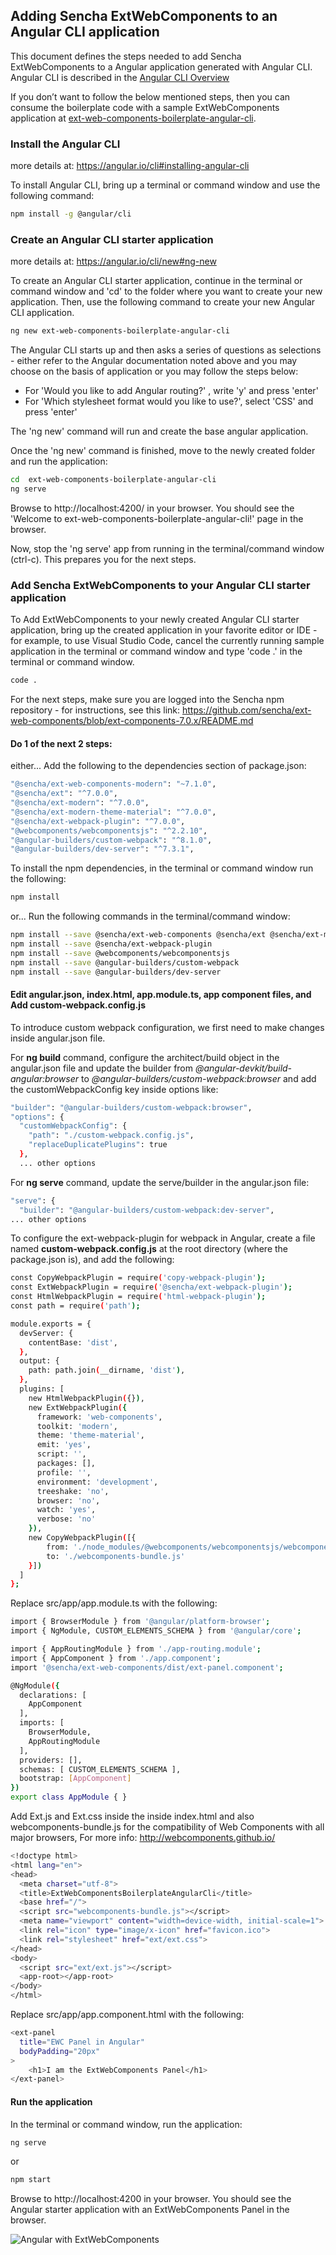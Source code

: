 

## Adding Sencha ExtWebComponents to an Angular CLI application

This document defines the steps needed to add Sencha ExtWebComponents to a Angular application generated with Angular CLI.  Angular CLI is described in the [Angular CLI Overview](https://cli.angular.io/)

If you don’t want to follow the below mentioned steps, then you can consume the boilerplate code with a sample ExtWebComponents application at [ext-web-components-boilerplate-angular-cli](https://github.com/sencha/ext-web-components/tree/ext-components-7.0.x/packages/ext-web-components-boilerplate-angular-cli).

### Install the Angular CLI

more details at: https://angular.io/cli#installing-angular-cli

To install Angular CLI, bring up a terminal or command window and use the following command:


```sh
npm install -g @angular/cli
```

### Create an Angular CLI starter application

more details at: https://angular.io/cli/new#ng-new

To create an Angular CLI starter application, continue in the terminal or command window and 'cd' to the folder where you want to create your new application.  Then, use the following command to create your new Angular CLI application.

```sh
ng new ext-web-components-boilerplate-angular-cli
```

The Angular CLI starts up and then asks a series of questions as selections - either refer to the Angular documentation noted above and you may choose on the basis of application or you may follow the steps below:

* For 'Would you like to add Angular routing?' , write 'y' and press 'enter'
* For 'Which stylesheet format would you like to use?', select 'CSS' and press 'enter'

The 'ng new' command will run and create the base angular application.

Once the 'ng new' command is finished, move to the newly created folder and run the application:

```sh
cd  ext-web-components-boilerplate-angular-cli
ng serve
```

Browse to http://localhost:4200/ in your browser.  You should see the 'Welcome to ext-web-components-boilerplate-angular-cli!' page in the browser.

Now, stop the 'ng serve' app from running in the terminal/command window (ctrl-c).  This prepares you for the next steps.

### Add Sencha ExtWebComponents to your Angular CLI starter application

To Add ExtWebComponents to your newly created Angular CLI starter application, bring up the created application in your favorite editor or IDE - for example, to use Visual Studio Code, cancel the currently running sample application in the terminal or command window and type 'code .' in the terminal or command window.

```sh
code .
```

For the next steps, make sure you are logged into the Sencha npm repository - for instructions, see this link: https://github.com/sencha/ext-web-components/blob/ext-components-7.0.x/README.md

#### Do 1 of the next 2 steps:

either...
Add the following to the dependencies section of package.json:

```sh
"@sencha/ext-web-components-modern": "~7.1.0",
"@sencha/ext": "^7.0.0",
"@sencha/ext-modern": "^7.0.0",
"@sencha/ext-modern-theme-material": "^7.0.0",
"@sencha/ext-webpack-plugin": "^7.0.0",
"@webcomponents/webcomponentsjs": "^2.2.10",
"@angular-builders/custom-webpack": "^8.1.0",
"@angular-builders/dev-server": "^7.3.1",
```

To install the npm dependencies, in the terminal or command window run the following:

```sh
npm install
```

or...
Run the following commands in the terminal/command window:

```sh
npm install --save @sencha/ext-web-components @sencha/ext @sencha/ext-modern @sencha/ext-modern-theme-material
npm install --save @sencha/ext-webpack-plugin
npm install --save @webcomponents/webcomponentsjs
npm install --save @angular-builders/custom-webpack
npm install --save @angular-builders/dev-server
```

#### Edit angular.json, index.html, app.module.ts, app component files, and Add custom-webpack.config.js

To introduce custom webpack configuration, we first need to make changes inside angular.json file.

For **ng build** command, configure the architect/build object in the angular.json file and update the builder from *@angular-devkit/build-angular:browser* to *@angular-builders/custom-webpack:browser* and add the customWebpackConfig key inside options like:

 ```sh
 "builder": "@angular-builders/custom-webpack:browser",
 "options": {
   "customWebpackConfig": {
     "path": "./custom-webpack.config.js",
     "replaceDuplicatePlugins": true
   },
   ... other options
```

For **ng serve** command, update the serve/builder in the angular.json file:

 ```sh
 "serve": {
   "builder": "@angular-builders/custom-webpack:dev-server",
... other options
```

To configure the ext-webpack-plugin for webpack in Angular, create a file named **custom-webpack.config.js** at the root directory (where the package.json is), and add the following:
```sh
const CopyWebpackPlugin = require('copy-webpack-plugin');
const ExtWebpackPlugin = require('@sencha/ext-webpack-plugin');
const HtmlWebpackPlugin = require('html-webpack-plugin');
const path = require('path');

module.exports = {
  devServer: {
    contentBase: 'dist',
  },
  output: {
    path: path.join(__dirname, 'dist'),
  },
  plugins: [
    new HtmlWebpackPlugin({}),
    new ExtWebpackPlugin({
      framework: 'web-components',
      toolkit: 'modern',
      theme: 'theme-material',
      emit: 'yes',
      script: '',
      packages: [],
      profile: '',
      environment: 'development',
      treeshake: 'no',
      browser: 'no',
      watch: 'yes',
      verbose: 'no'
    }),
    new CopyWebpackPlugin([{
        from: './node_modules/@webcomponents/webcomponentsjs/webcomponents-bundle.js',
        to: './webcomponents-bundle.js'
    }])
  ]
};
```

Replace src/app/app.module.ts with the following:

```sh
import { BrowserModule } from '@angular/platform-browser';
import { NgModule, CUSTOM_ELEMENTS_SCHEMA } from '@angular/core';

import { AppRoutingModule } from './app-routing.module';
import { AppComponent } from './app.component';
import '@sencha/ext-web-components/dist/ext-panel.component';

@NgModule({
  declarations: [
    AppComponent
  ],
  imports: [
    BrowserModule,
    AppRoutingModule
  ],
  providers: [],
  schemas: [ CUSTOM_ELEMENTS_SCHEMA ],
  bootstrap: [AppComponent]
})
export class AppModule { }
```

Add Ext.js and Ext.css inside the inside index.html and also webcomponents-bundle.js for the compatibility of Web Components with all major browsers, For more info: http://webcomponents.github.io/

```sh
<!doctype html>
<html lang="en">
<head>
  <meta charset="utf-8">
  <title>ExtWebComponentsBoilerplateAngularCli</title>
  <base href="/">
  <script src="webcomponents-bundle.js"></script>
  <meta name="viewport" content="width=device-width, initial-scale=1">
  <link rel="icon" type="image/x-icon" href="favicon.ico">
  <link rel="stylesheet" href="ext/ext.css">
</head>
<body>
  <script src="ext/ext.js"></script>
  <app-root></app-root>
</body>
</html>
```

Replace src/app/app.component.html with the following:

```sh
<ext-panel
  title="EWC Panel in Angular"
  bodyPadding="20px"
>
    <h1>I am the ExtWebComponents Panel</h1>
</ext-panel>
```

#### Run the application

In the terminal or command window, run the application:

```sh
ng serve
```

or

```sh
npm start
```

Browse to http://localhost:4200 in your browser.  You should see the Angular starter application with an ExtWebComponents Panel in the browser.

![Angular with ExtWebComponents](Angular.png)
